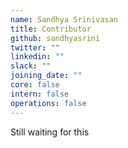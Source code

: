 ```yaml
---
name: Sandhya Srinivasan
title: Contributor
github: sandhyasrini
twitter: ""
linkedin: ""
slack: ""
joining_date: ""
core: false
intern: false
operations: false
---
```


Still waiting for this
